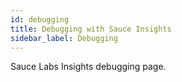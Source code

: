 ```yaml
---
id: debugging
title: Debugging with Sauce Insights
sidebar_label: Debugging
---
```


Sauce Labs Insights debugging page.